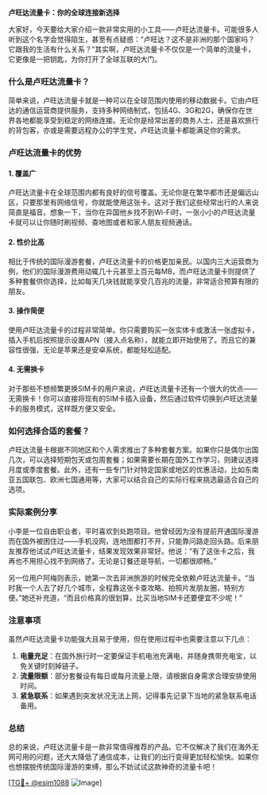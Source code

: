 **卢旺达流量卡：你的全球连接新选择**

大家好，今天要给大家介绍一款非常实用的小工具——卢旺达流量卡。可能很多人听到这个名字会觉得陌生，甚至有点疑惑：“卢旺达？这不是非洲的那个国家吗？它跟我的生活有什么关系？”其实啊，卢旺达流量卡不仅仅是一个简单的流量卡，它更像是一把钥匙，为你打开了全球互联的大门。

### 什么是卢旺达流量卡？

简单来说，卢旺达流量卡就是一种可以在全球范围内使用的移动数据卡。它由卢旺达的通信运营商提供服务，支持多种网络制式，包括4G、3G和2G，确保你在世界各地都能享受到稳定的网络连接。无论你是经常出差的商务人士，还是喜欢旅行的背包客，亦或是需要远程办公的学生党，卢旺达流量卡都能满足你的需求。

### 卢旺达流量卡的优势

#### 1. **覆盖广**
   卢旺达流量卡在全球范围内都有良好的信号覆盖。无论你是在繁华都市还是偏远山区，只要那里有网络信号，你就能使用这张卡。这对于我们这些经常出行的人来说简直是福音。想象一下，当你在异国他乡找不到Wi-Fi时，一张小小的卢旺达流量卡就可以让你随时刷视频、查地图或者和家人朋友视频通话。

#### 2. **性价比高**
   相比于传统的国际漫游套餐，卢旺达流量卡的价格更加亲民。以国内三大运营商为例，他们的国际漫游费用动辄几十元甚至上百元每MB，而卢旺达流量卡则提供了多种套餐供你选择，比如每天几块钱就能享受几百兆的流量，非常适合预算有限的朋友。

#### 3. **操作简便**
   使用卢旺达流量卡的过程非常简单。你只需要购买一张实体卡或激活一张虚拟卡，插入手机后按照提示设置APN（接入点名称），就能立即开始使用了。而且它的兼容性很强，无论是苹果还是安卓系统，都能轻松适配。

#### 4. **无需换卡**
   对于那些不想频繁更换SIM卡的用户来说，卢旺达流量卡还有一个很大的优点——无需换卡！你可以直接将现有的SIM卡插入设备，然后通过软件切换到卢旺达流量卡的服务模式，这样既方便又安全。

### 如何选择合适的套餐？

卢旺达流量卡根据不同地区和个人需求推出了多种套餐方案。如果你只是偶尔出国几次，可以选择短期包天或包周套餐；如果需要长期在国外工作学习，则建议选择月度或季度套餐。此外，还有一些专门针对特定国家或地区的优惠活动，比如东南亚五国联包、欧洲七国通用等，大家可以结合自己的实际行程来挑选最适合自己的选项。

### 实际案例分享

小李是一位自由职业者，平时喜欢到处跑项目。他曾经因为没有提前开通国际漫游而在国外被困住过——手机没网，连地图都打不开，只能靠问路走回头路。后来朋友推荐他试试卢旺达流量卡，结果发现效果非常好。他说：“有了这张卡之后，我再也不用担心找不到网络了。无论是订餐还是导航，一切都很顺畅。”

另一位用户阿梅则表示，她第一次去非洲旅游的时候完全依赖卢旺达流量卡。“当时我一个人去了好几个城市，全程靠这张卡查攻略、拍照片发朋友圈，特别方便。”她还补充道，“而且价格真的很划算，比买当地SIM卡还要便宜不少呢！”

### 注意事项

虽然卢旺达流量卡功能强大且易于使用，但在使用过程中也需要注意以下几点：

1. **电量充足**：在国外旅行时一定要保证手机电池充满电，并随身携带充电宝，以免关键时刻掉链子。
2. **流量限额**：部分套餐设有每日或每月流量上限，请根据自身需求合理安排使用时间。
3. **紧急联系**：如果遇到突发状况无法上网，记得事先记录下当地的紧急联系电话备用。

### 总结

总的来说，卢旺达流量卡是一款非常值得推荐的产品。它不仅解决了我们在海外无网可用的问题，还大大降低了通信成本，让我们的出行变得更加轻松愉快。如果你也想摆脱传统国际漫游的束缚，那么不妨试试这款神奇的流量卡吧！

[[TG💪+ @esim1088](https://t.me/s/esim1088) ![Image](https://i.postimg.cc/4NQfJmqS/Snipaste-2025-05-13-00-14-12.png)]